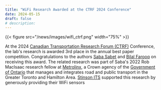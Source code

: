```yaml
---
title: "WiFi Research Awarded at the CTRF 2024 Conference"
date: 2024-05-15
draft: false
# description:
---
```

{{< figure src="/news/images/wifi_ctrf.png" width="75%" >}}

<!--more-->

At the 2024 [Canadian Transportation Research Forum (CTRF)](https://ctrf.ca/) Conference, the lab's research is awarded 3rd place in the annual best paper competition. Congratulations to the authors [Saba Sabet](https://litrans.ca/team/sabet-s/) and [Bilal Farooq](https://litrans.ca/team/farooq-b/) on receiving this award. The related research was part of Saba's 2022 Rob MacIsaac research fellow at [Metrolinx](https://www.metrolinx.com/en/default.aspx), a Crown agency of the [Government of Ontario](https://www.ontario.ca/page/government-ontario) that manages and integrates road and public transport in the Greater Toronto and Hamilton Area. [Stinson ITS](https://ramudden.ca/digital.html) supported this research by generously providing their WiFi sensors
